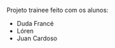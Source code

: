 <p>Projeto trainee feito com os alunos:</p>
<ul>
  <li>Duda Francé</li>
  <li>Lóren</li>
  <li>Juan Cardoso</li>
</ul>
